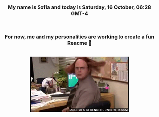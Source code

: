 


<div align="center">
<h3 >My name is Sofia and today is Saturday, 16 October, 06:28 GMT-4</h3><br>
<h3 >For now, me and my personalities are working to create a fun Readme 👋
</h3><br>
<img src='img/dwight.gif' alt='working...'/>
</div>
